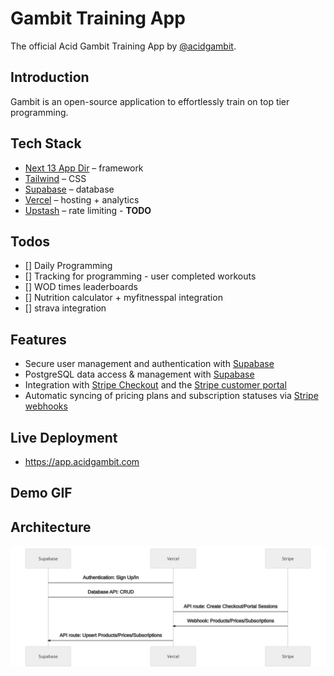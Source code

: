 # Gambit Training App

The official Acid Gambit Training App by [@acidgambit](https://instagram.com/acidgambit).

## Introduction

Gambit is an open-source application to effortlessly train on top tier programming.

## Tech Stack

- [Next 13 App Dir](https://nextjs.org/) – framework
- [Tailwind](https://tailwindcss.com/) – CSS
- [Supabase](https://supabase.com/) – database
- [Vercel](https://vercel.com/) – hosting + analytics
- [Upstash](https://upstash.com/blog/upstash-ratelimit) – rate limiting - **TODO**

## Todos

- [] Daily Programming
- [] Tracking for programming - user completed workouts
- [] WOD times leaderboards
- [] Nutrition calculator + myfitnesspal integration
- [] strava integration

## Features

- Secure user management and authentication with [Supabase](https://supabase.io/docs/guides/auth)
- PostgreSQL data access & management with [Supabase](https://supabase.io/docs/guides/database)
- Integration with [Stripe Checkout](https://stripe.com/docs/payments/checkout) and the [Stripe customer portal](https://stripe.com/docs/billing/subscriptions/customer-portal)
- Automatic syncing of pricing plans and subscription statuses via [Stripe webhooks](https://stripe.com/docs/webhooks)

## Live Deployment

- https://app.acidgambit.com

## Demo GIF

## Architecture

![Architecture diagram](./public/architecture_diagram.svg)
